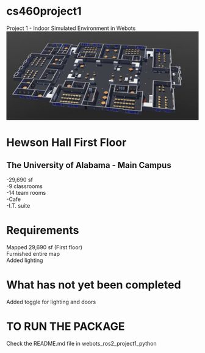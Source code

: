 # cs460project1
Project 1 - Indoor Simulated Environment in Webots
![Floor Plan](./hewson-mapped.png)
# Hewson Hall First Floor
## The University of Alabama - Main Campus
-29,690 sf\
-9 classrooms\
-14 team rooms\
-Cafe\
-I.T. suite

# Requirements
Mapped 29,690 sf (First floor)\
Furnished entire map\
Added lighting

# What has not yet been completed
Added toggle for lighting and doors

# TO RUN THE PACKAGE
Check the README.md file in webots_ros2_project1_python
